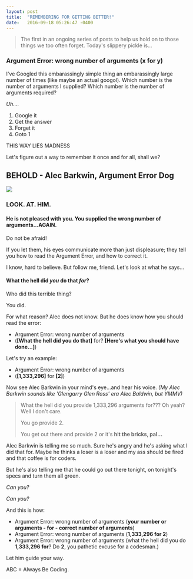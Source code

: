 ```yaml
---
layout: post
title:  "REMEMBERING FOR GETTING BETTER!"
date:   2016-09-18 05:26:47 -0400
---
```


> The first in an ongoing series of posts to help us hold on to those things we too often forget. Today's slippery pickle is...
### Argument Error: wrong number of arguments (x for y) ###

I've Googled this embarassingly simple thing an embarassingly large number of times (like maybe an actual googol).  Which number is the number of arguments I supplied?  Which number is the number of arguments required?

*Uh....*

1. Google it
2. Get the answer
3. Forget it
4. Goto 1

THIS WAY LIES MADNESS

Let's figure out a way to remember it once and for all, shall we?  

## BEHOLD - Alec Barkwin, Argument Error Dog ##

![](http://intheloose.com/wp-content/uploads/2014/07/23.jpg)

### LOOK. AT. HIM. ###
#### He is not pleased with you.  You supplied the wrong number of arguments...AGAIN. ####

Do not be afraid!

If you let them, his eyes communicate more than just displeasure;  they tell you how to read the Argument Error, and  how to correct it.

I know, hard to believe.  But follow me, friend.  Let's look at what he says...

#### What the hell did *you* do that *for*? ####

 Who did this terrible thing?

You did.  

For what reason?  Alec does not know.  But he does know how you should read the error:

* Argument Error: wrong number of arguments 
* (**[What the hell did you do that]** for? **[Here's what you should have done...]**)

Let's try an example:
* Argument Error: wrong number of arguments 
* (**[1,333,296]** for **[2]**)

Now see Alec Barkwin in your mind's eye...and hear his voice.
*(My Alec Barkwin sounds like 'Glengarry Glen Ross' era Alec Baldwin, but YMMV)*

> What the hell did you provide 1,333,296 arguments for???  Oh yeah?  Well I don't care.
> 
> You go provide 2.
> 
> You get out there and provide 2 or it's **hit the bricks, pal...**

Alec Barkwin is telling me so much.  Sure he's angry and he's asking what I did that for.  Maybe he thinks a loser is a loser and my ass should be fired and that coffee is for coders.

But he's also telling me that he could go out there tonight, on tonight's specs and turn them all green.

*Can you?*

*Can you?*

And this is how:

* Argument Error: wrong number of arguments (**your number or arguments - for - correct number of arguments**)
* Argument Error: wrong number of arguments (**1,333,296 for 2**)
* Argument Error: wrong number of arguments (what the hell did you do **1,333,296 for**? Do **2**, you pathetic excuse for a codesman.)

Let him guide your way.  

ABC = Always Be Coding.
